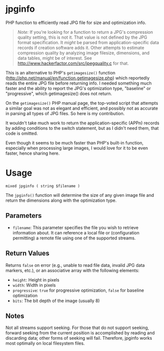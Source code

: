 jpginfo
=======

PHP function to efficiently read JPG file for size and optimization info.

> _Note:_ If you're looking for a function to return a JPG's compression quality setting, this is not it. That value is not defined by the JPG format specification. It _might_ be parsed from application-specific data records if creation software adds it. Other attempts to estimate compression quality by analyzing image filesize, dimensions, and data tables, might be of interest.  See http://www.hackerfactor.com/src/jpegquality.c for that.

This is an alternative to PHP's `getimagesize()` function (http://php.net/manual/en/function.getimagesize.php) which reportedly reads the entire JPG file before returning info. I needed something much faster and the ability to report the JPG's optimization type, "baseline" or "progressive", which getimagesize() does not return.

On the `getimagesize()` PHP manual page, the top-voted script that attempts a similar goal was not as elegant and efficient, and possibly not as accurate in parsing all types of JPG files.  So here is my contribution.

It wouldn't take much work to return the application-specific (APPn) records by adding conditions to the switch statement, but as I didn't need them, that code is omitted.

Even though it seems to be much faster than PHP's built-in function, especially when processing large images, I would love for it to be even faster, hence sharing here.

Usage
=====

```
mixed jpginfo ( string $filename )
```

The `jpginfo()` function will determine the size of any given image file and return the dimensions along with the optimization type.

Parameters
----------
* `filename`: This parameter specifies the file you wish to retrieve information about. It can reference a local file or (configuration permitting) a remote file using one of the supported streams.

Return Values
-------------
Returns `false` on error (e.g., unable to read file data, invalid JPG data markers, etc.), or an associative array with the following elements:

* `height`: Height in pixels
* `width`: Width in pixels
* `progressive`: `true` for progressive optimization, `false` for baseline optimization
* `bits`: The bit depth of the image (usually 8)


Notes
-----
Not all streams support seeking. For those that do not support seeking, forward seeking from the current position is accomplished by reading and discarding data; other forms of seeking will fail.  Therefore, jpginfo works most optimally on local filesystem files.



